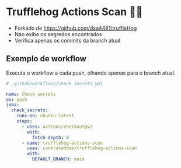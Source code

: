 
# Trufflehog Actions Scan :pig_nose::key:

* Forkado de https://github.com/dxa4481/truffleHog
* Nao exibe os segredos encontrados
* Verifica apenas os commits da branch atual

## Exemplo de workflow

Executa o workflow a cada push, olhando apenas para o branch atual.

```yaml
# .github/workflows/check_secrets.yml

name: Check secrets
on: push
jobs:
  check_secrets:
    runs-on: ubuntu-latest
    steps:
      - uses: actions/checkout@v2
        with:
          fetch-depth: 0
      - name: trufflehog-actions-scan
        uses: contratadome/trufflehog-actions-scan
        with:
          DEFAULT_BRANCH: main

```
